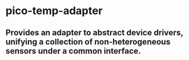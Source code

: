 # pico-temp-adapter

## Provides an adapter to abstract device drivers, unifying a collection of non-heterogeneous sensors under a common interface.